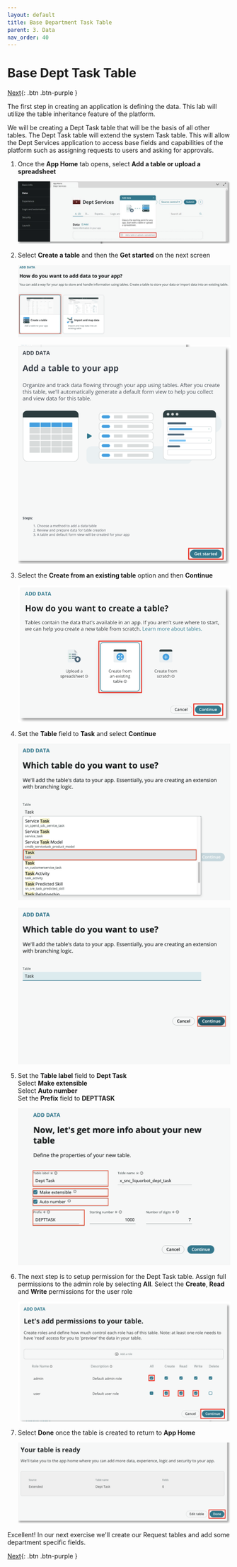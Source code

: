 ```yaml
---
layout: default
title: Base Department Task Table
parent: 3. Data
nav_order: 40
---
```


# Base Dept Task Table

[Next][NEXT]{: .btn .btn-purple }

The first step in creating an application is defining the data. This lab will utilize the table inheritance feature of the platform.

We will be creating a Dept Task table that will be the basis of all other tables. The Dept Task table will extend the system Task table. This will allow the Dept Services application to access base fields and capabilities of the platform such as assigning requests to users and asking for approvals.

1. Once the **App Home** tab opens, select **Add a table or upload a spreadsheet**

    ![Base Task Image 1](images/base_1.png)

2. Select **Create a table** and then the **Get started** on the next screen
    
    ![Base Task Image 2](images/base_2.png)

    ![Base Task Image 3](images/base_3.png)

3. Select the **Create from an existing table** option and then **Continue**

    ![Base Task Image 4](images/base_4.png)

4. Set the **Table** field to **Task** and select **Continue**

    ![Base Task Image 5](images/base_5.png)

    ![Base Task Image 6](images/base_6.png)

5. Set the **Table label** field to **Dept Task**\
    Select **Make extensible**\
    Select **Auto number**\
    Set the **Prefix** field to **DEPTTASK**

    ![Base Task Image 7](images/base_7.png)    

6. The next step is to setup permission for the Dept Task table. Assign full permissions to the admin role by selecting **All**. Select the **Create**, **Read** and **Write** permissions for the user role

    ![Base Task Image 8](images/base_8.png)

 7. Select **Done** once the table is created to return to **App Home**
    
    ![Base Task Image 9](images/base_9.png)


Excellent! In our next exercise we'll create our Request tables and add some department specific fields.

[Next][NEXT]{: .btn .btn-purple }

[NEXT]: ../40_dept_req_table